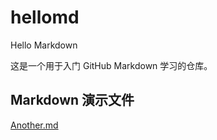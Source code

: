 # hellomd
Hello Markdown 

这是一个用于入门 GitHub Markdown 学习的仓库。

## Markdown 演示文件

[Another.md](Another.md)
